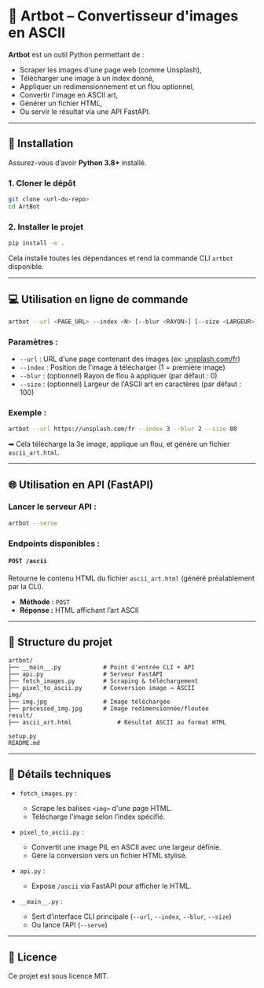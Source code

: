 # 🎨 Artbot – Convertisseur d'images en ASCII

**Artbot** est un outil Python permettant de :
- Scraper les images d'une page web (comme Unsplash),
- Télécharger une image à un index donné,
- Appliquer un redimensionnement et un flou optionnel,
- Convertir l'image en ASCII art,
- Générer un fichier HTML,
- Ou servir le résultat via une API FastAPI.

---

## 🚀 Installation

Assurez-vous d’avoir **Python 3.8+** installé.

### 1. Cloner le dépôt

```bash
git clone <url-du-repo>
cd ArtBot
```

### 2. Installer le projet

```bash
pip install -e .
```

Cela installe toutes les dépendances et rend la commande CLI `artbot` disponible.

---

## 💻 Utilisation en ligne de commande

```bash
artbot --url <PAGE_URL> --index <N> [--blur <RAYON>] [--size <LARGEUR>]
```

### Paramètres :
- `--url` : URL d'une page contenant des images (ex: [unsplash.com/fr](https://unsplash.com/fr))
- `--index` : Position de l'image à télécharger (1 = première image)
- `--blur` : (optionnel) Rayon de flou à appliquer (par défaut : 0)
- `--size` : (optionnel) Largeur de l'ASCII art en caractères (par défaut : 100)

### Exemple :

```bash
artbot --url https://unsplash.com/fr --index 3 --blur 2 --size 80
```

➡ Cela télécharge la 3e image, applique un flou, et génère un fichier `ascii_art.html`.

---

## 🌐 Utilisation en API (FastAPI)

### Lancer le serveur API :

```bash
artbot --serve
```

### Endpoints disponibles :

#### `POST /ascii`

Retourne le contenu HTML du fichier `ascii_art.html` (généré préalablement par la CLI).

- **Méthode :** `POST`
- **Réponse :** HTML affichant l’art ASCII

---

## 📂 Structure du projet

```
artbot/
├── __main__.py            # Point d'entrée CLI + API
├── api.py                 # Serveur FastAPI
├── fetch_images.py        # Scraping & téléchargement
├── pixel_to_ascii.py      # Conversion image → ASCII
img/
├── img.jpg                # Image téléchargée
├── processed_img.jpg      # Image redimensionnée/floutée
result/
├── ascii_art.html             # Résultat ASCII au format HTML

setup.py
README.md
```

---

## 🧠 Détails techniques

- `fetch_images.py` :
  - Scrape les balises `<img>` d'une page HTML.
  - Télécharge l'image selon l’index spécifié.

- `pixel_to_ascii.py` :
  - Convertit une image PIL en ASCII avec une largeur définie.
  - Gère la conversion vers un fichier HTML stylisé.

- `api.py` :
  - Expose `/ascii` via FastAPI pour afficher le HTML.

- `__main__.py` :
  - Sert d’interface CLI principale (`--url`, `--index`, `--blur`, `--size`)
  - Ou lance l’API (`--serve`)

---

## 📄 Licence

Ce projet est sous licence MIT.
